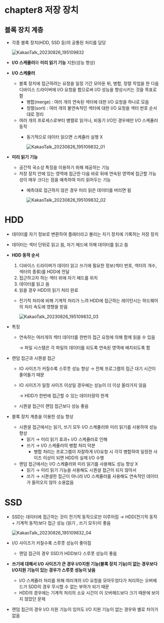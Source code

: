 # chapter8 저장 장치

## 블록 장치 계층

- 각종 블록 장치(HDD, SSD 등)의 공통된 처리를 담당
    
    ![KakaoTalk_20230826_195109832](https://github.com/HoChangSUNG/mentoring/assets/76422685/cca45784-8306-407f-b766-4d68ba3ce347)

- **I/O 스케쥴러**와 **미리 읽기 기능** 지원(성능 향상)
- **I/O 스케쥴러**
    - 블록 장치에 접근하려는 요청을 일정 기간 모아둔 뒤, 병합, 정렬 작업을 한 다음 디바이스 드라이버에 I/O 요청을 함으로써 I/O 성능을 향상시키는 것을 목표로 함
        - 병합(merge) : 여러 개의 연속된 섹터에 대한 I/O 요청을 하나로 모음
        - 정렬(sort) : 여러 개의 불연속적인 섹터에 대한 I/O 요청을 섹터 번호 순서대로 정리
    - 여러 개의 프로세스로부터 병렬로 읽거나, 비동기 I/O인 경우에만 I/O 스케쥴러 동작
        - 동기적으로 데이터 읽으면 스케쥴러 실행 X
            
            ![KakaoTalk_20230826_195109832_01](https://github.com/HoChangSUNG/mentoring/assets/76422685/c03202ab-6444-4b99-b9df-0c3624488ef2)

    
- **미리 읽기 기능**
    - 공간적 국소성 특징을 이용하기 위해 제공하는 기능
    - 저장 장치 안에 있는 영역에 접근한 다음 바로 뒤에 연속된 영역에 접근할 가능성이 매우 크다는 점을 예측하여 미리 읽어두는 기능
        - 예측대로 접근하지 않은 경우 미리 읽은 데이터를 버리면 됨
            
            ![KakaoTalk_20230826_195109832_02](https://github.com/HoChangSUNG/mentoring/assets/76422685/708cb28b-8817-4483-8053-0298c31ed251)

    

# HDD

- 데이터를 자기 정보로 변환하여 플래터라고 불리는 자기 장치에 기록하는 저장 장치
- 데이터는 섹터 단위로 읽고 씀, 자기 헤드에 의해 데이터를 읽고 씀
- **HDD 동작 순서**
    1. 디바이스 드라이버가 데이터 읽고 쓰기에 필요한 정보(섹터 번호, 섹터의 개수, 섹터의 종류)를 HDD에 전달
    2. 접근하고자 하는 섹터 위에 자기 헤드를 위치
    3. 데이터를 읽고 씀
    4. 읽을 경우 HDD의 읽기 처리 완료
    - 전기적 처리에 비해 기계적 처리가 느려 HDD에 접근하는 레이턴시는 하드웨어의 처리 속도에 영향을 받음
        
        ![KakaoTalk_20230826_195109832_03](https://github.com/HoChangSUNG/mentoring/assets/76422685/e71cd8e4-5338-496b-903b-1c32c794a26e)

- 특징
    - 연속하는 여러개의 섹터 데이터를 한번의 접근 요청에 의해 함께 읽을 수 있음
        
        → 파일 시스템은 각 파일의 데이터를 되도록 연속된 영역에 배치되도록 함
        
- 랜덤 접근과 시퀀셜 접근
    - IO 사이즈가 커질수록 스루풋 성능 향상 → 전체 프로그램의 접근 대기 시간이 줄어들기 때문
    - IO 사이즈가 일정 사이즈 이상일 경우에는 성능이 더 이상 올라가지 않음
        
        → HDD가 한번에 접근할 수 있는 데이터량의 한계
        
    - 시퀀셜 접근이 랜덤 접근보다 성능 좋음
    
- 블록 장치 계층을 이용한 성능 향상
    - 시퀀셜 접근에서는 읽기, 쓰기 모두 I/O 스케쥴러와 미리 읽기를 사용하여 성능 향상
        - 읽기 → 미리 읽기 효과+ I/O 스케쥴러로 인해
        - 쓰기 → I/O 스케쥴러의 병합 처리 덕분
            - 병합 처리는 프로그램이 자잘하게 I/O요청 시 각각 병합하여 일정한 사이즈 이상이 되면 HDD의 실제 I/O 수행
    - 랜덤 접근에서는 I/O 스케쥴러와 미리 읽기를 사용해도 성능 향상 X
        - 읽기 → 미리 읽기 기능을 사용해도 시퀀셜 접근이 되지 않아서
        - 쓰기 →  시퀀셜한 접근이 아니라 I/O 스케쥴러를 사용해도 연속적인 데이터가 들어오지 않아 소용없음

# SSD

- SSD는 데이터에 접근하는 것이 전기적 동작으로만 이루어짐 → HDD(전기적 동작 + 기계적 동작)보다 접근 성능 (읽기 , 쓰기 모두)이 좋음
    
    ![KakaoTalk_20230826_195109832_04](https://github.com/HoChangSUNG/mentoring/assets/76422685/40ca1562-c53e-42df-82b7-ddcdcbb4b30b)

- I/O 사이즈가 커질수록 스루풋 성능이 좋아짐
    - 랜덤 접근의 경우 SSD가 HDD보다 스루풋 성능이 좋음
- **쓰기에 대해서 I/O 사이즈가 큰 경우 I/O지원 기능(블록 장치 기능)이 없는 경우보다 I/O지원 기능이 있는 경우가 스루풋 성능이 낮음**
    - I/O 스케쥴러 처리를 위해 여러개의 I/O 요청을 모아두었다가 처리하는 오버헤드가 SDD의 경우 무시할 수 없는 부하가 되기 때문
    - HDD의 경우에는 기계적 처리의 소요 시간이 이 오버헤드보다 크기 때문에 보이지 않았던 문제
- 랜덤 접근의 경우 I/O 지원 기능이 있어도 I/O 지원 기능이 없는 경우와 별로 차이가 없음

